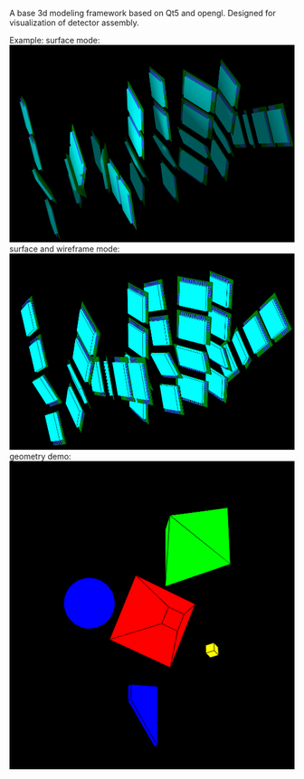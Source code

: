 A base 3d modeling framework based on Qt5 and opengl.
Designed for visualization of detector assembly.

Example:
surface mode:
![alt text](https://github.com/xbai0624/base_3d_modeling/blob/master/demo/demo.png?raw=true)
surface and wireframe mode:
![Screenshot](https://github.com/xbai0624/base_3d_modeling/blob/master/demo/surface_wire_frame_mode.png?raw=true)
geometry demo:
![Screenshot](https://github.com/xbai0624/base_3d_modeling/blob/master/demo/ball_cube_trapezoid.png?raw=true)
